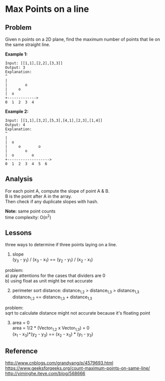 # Max Points on a line
## Problem
Given n points on a 2D plane, find the maximum number of points that lie on the same straight line.

**Example 1:**
```
Input: [[1,1],[2,2],[3,3]]
Output: 3
Explanation:
^
|
|        o
|     o
|  o  
+------------->
0  1  2  3  4
```
**Example 2:**
```
Input: [[1,1],[3,2],[5,3],[4,1],[2,3],[1,4]]
Output: 4
Explanation:
^
|
|  o
|     o        o
|        o
|  o        o
+------------------->
0  1  2  3  4  5  6
```

## Analysis
For each point A, compute the slope of point A & B.  
B is the point after A in the array.  
Then check if any duplicate slopes with hash.  

**Note:** same point counts  
time complexity: O(n<sup>2</sup>)

## Lessons
three ways to determine if three points laying on a line.  
1) slope  
(y<sub>3</sub> - y<sub>1</sub>) / (x<sub>3</sub> - x<sub>1</sub>) == (y<sub>2</sub> - y<sub>1</sub>) / (x<sub>2</sub> - x<sub>1</sub>)  

problem:  
a) pay attentions for the cases that dividers are 0  
b) using float as unit might be not accurate  

2) perimeter
sort distance: distance<sub>1,2</sub> > distance<sub>1,3</sub> > distance<sub>1,3</sub>  
distance<sub>1,2</sub> == distance<sub>1,3</sub> + distance<sub>1,3</sub>  

problem:  
sqrt to calculate distance might not accurate because it's floating point  

3) area = 0  
area = 1/2 * (Vector<sub>1,2</sub> x Vector<sub>1,3</sub>) = 0  
(x<sub>1</sub> - x<sub>3</sub>)*(y<sub>2</sub> - y<sub>3</sub>) == (x<sub>2</sub> - x<sub>3</sub>) * (y<sub>1</sub> - y<sub>3</sub>)  

## Reference
http://www.cnblogs.com/grandyang/p/4579693.html  
https://www.geeksforgeeks.org/count-maximum-points-on-same-line/  
http://yiminghe.iteye.com/blog/568666
